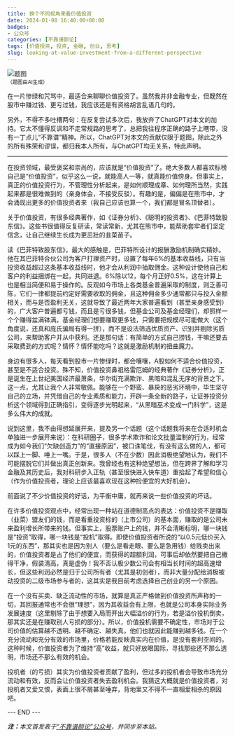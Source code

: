 ```yaml
---
title: 换个不同视角来看价值投资
date: 2024-01-08 16:40:00+08:00
badges:
- 公众号
categories: [不靠谱颜论]
tags: [价值投资, 投资, 金融, 创业, 思考]
slug: looking-at-value-investment-from-a-different-perspective
---
```


<div class="p-3 text-center">
  <img class="img-fluid" src="/images/2024/0108/01.png" alt="题图" style="max-width:640px">
  <div><small>（题图由AI生成）</small></div>
</div>

在一片惨绿和咒骂中，最适合来聊聊价值投资了。虽然我并非金融专业，但既然在股市中赚过钱、更亏过钱，我应该还是有资格胡言乱语几句的。

另外，不得不多吐槽两句：在反复尝试多次后，我放弃了ChatGPT对本文的加持。它太不懂得反讽和不走常规路的思考了，总把我往程序正确的路子上瞎带，没有一丁点儿“不靠谱”精神。所以，ChatGPT对本文的贡献仅限于题图，除此之外的所有殊荣和谬误，都归我本人所有，与ChatGPT均无关系，特此声明。

-----

在投资领域，最受褒奖和崇尚的，应该就是“价值投资”了。绝大多数人都喜欢标榜自己是“价值投资”，似乎这么一说，就能高人一等，就真能价值傍身。但事实上，真正的价值投资行为，不管理性分析起来，是如何顺理成章、如何理所当然，实践起来都是很难做到的（亲身体会，不接受反驳）。有趣的是，偏偏是在熊市中，才会涌现出更多的价值投资者来（我自己应该也算一个，我们都是冒名顶替者）。

关于价值投资，有很多经典著作，如《证券分析》、《聪明的投资者》、《巴菲特致股东信》。这些书很值得反复研读，常读常新，尤其在熊市中，能帮助套牢者们坚定信念，让自己继续生长成为更茁壯的韭菜苗子。

读《巴菲特致股东信》，最大的感触是，巴菲特所设计的报酬激励机制确实精妙。他在其巴菲特合伙公司为客户打理资产时，设置了每年6%的基本收益线，只有当投资收益超过这条基本收益线时，他才会从利润中抽取佣金。这种设计使他自己和客户的利益捆绑在一起，共同进退。6%除以12，每个月正好0.5%，这在计算上也是相当简便和易于操作的。反观如今市场上各类基金普遍采取的制度，则乏善可陈，它们一律都提前约定好需要收取的佣金，且这种佣金多少通常都只与投入金额相关，而与是否盈利无关，这就导致了最近两年大家普遍看到（甚至亲身感受到）的，广大客户普遍都亏钱，而且是亏很多钱，但基金公司及基金经理们，却照样一个个赚得盆满钵满。基金经理们想要赚取更多钱，只需要把规模尽可能做大（这个角度说，还真和庞氏骗局有得一拼），而不是设法筛选优质资产、识别并剔除劣质公司，来帮助客户并从中获利。还是那句话：有简单的方式自己捞钱，干嘛还要去采取费劲的方式呢？情怀？情怀能吃吗？这就是激励机制的扭曲魔力。

身边有很多人，每天看到股市一片惨绿时，都会嚷嚷，A股如何不适合价值投资，甚至是不适合投资。殊不知，价值投资鼻祖格雷厄姆的经典著作《证券分析》，正是诞生在上世纪美国经济最萧条，华尔街充满欺诈、黑暗和混乱无序的背景之下。这一点，尤其让我个人非常敬佩。能够在一个野蛮、暴戾的恶劣环境中，毕生坚守自己的立场，并凭借自己的专业素质和能力，开辟一条全新的路子，让证券投资分析这个领域得到正确指引，变得逐步光明起来，“从黑暗巫术变成一门科学”，这是多么伟大的成就。

说到这里，我不由得想延展开来，提及另一个话题（这个话题我将来在合适时机会单独进一步展开来说）：在科研圈子，很多学术欺诈和论文批量滥制的行为，经常成为如今我们“欠缺创造力”的“直接原因”，被口诛笔伐，有没有这么做的人，都可以踩上一脚、唾上一嘴。于是，很多人（不在少数）因此消极绝望地认为，我们不可能摆脱它们并做出真正创新来。我曾经也有这种绝望想法，但在跨界了解和学习金融及其历史后，我对科研步入正轨（甚至很快进入快车道）重拾起了希望和信心（作为价值投资者，理论上应该最喜欢现在这种捡便宜的大好机会）。

前面说了不少价值投资的好话，为平衡中庸，就再来说一些价值投资的坏话。

在许多价值投资观点中，经常出现一种站在道德制高点的表达：价值投资不是赚取（韭菜）盟友们的钱，而是看重投资标的（上市公司）的基本面，赚取的是公司未来盈利增长所带来的钱。但事实上，股票账户上的钱，并不会清晰标明，哪一块钱是“投资”取得，哪一块钱是“投机”取得。即使价值投资者所说的“以0.5元低价买入1元的东西”，那其实也是因为别人（要么是看走眼、要么是急用钱）给贱卖出来的，价值投资者是占了他们的便宜，而获得的超额利润，可事后却依然要把自己撇得干净，假装清高，真是虚伪！我不否认极少数公司会有相当长时间的超高速增长，但这些利润必然是归于公司所有者（尤其是初创者），而非大量分配给消极被动投资的二级市场参与者的，这其实是我目前考虑选择自己创业的另一个原因。

在一个没有买卖、缺乏流动性的市场，就算是真正严格做到价值投资所声称的一切，其回报通常也不会很“理想”，因为其收益会有上限，也就是公司本身实际业务发展速度（这里剔除了由于想要入局而开出大幅溢价的行为，若是溢价投机倒卖，那其实还是在赚取别人亏损的部分）。所以，价值投机需要不确定性，市场对于公司价值的估算越不透明、越不确定、越失真，他们也就因此能赚到越多钱。在一个充分流动和充分有效的市场里，价格若能反映真实内在价值，是没有套利空间的。这种时候，价值投资者为了维持“高”收益，就只好放眼国际，寻找那些还不那么透明，市场还不那么有效的机会。

投机者（的亏损）其实为价值投资者贡献了盈利，但过多的投机者会导致市场充分流动和有效，反而会让价值投资者失去盈利机会。我猜这大概就是价值投资者，对投机者又爱又恨，表面上很不屑甚至唾弃，背地里又不得不一直相爱相杀的原因吧。

<div class="p-5 text-center">--- END ---</div>

<i><b>注：</b>本文首发表于[“不靠谱颜论”公众号](https://mp.weixin.qq.com/s/1La7uBCfeKiO7_YtyY3SRg)，并同步至本站。</i>
